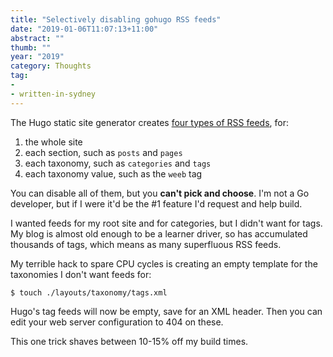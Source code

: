 ```yaml
---
title: "Selectively disabling gohugo RSS feeds"
date: "2019-01-06T11:07:13+11:00"
abstract: ""
thumb: ""
year: "2019"
category: Thoughts
tag:
- 
- written-in-sydney
---
```

The Hugo static site generator creates [four types of RSS feeds], for:

1. the whole site
2. each section, such as `posts` and `pages`
3. each taxonomy, such as `categories` and `tags`
4. each taxonomy value, such as the `weeb` tag

You can disable all of them, but you **can't pick and choose**. I'm not a Go developer, but if I were it'd be the #1 feature I'd request and help build.

I wanted feeds for my root site and for categories, but I didn't want for tags. My blog is almost old enough to be a learner driver, so has accumulated thousands of tags, which means as many superfluous RSS feeds.

My terrible hack to spare CPU cycles is creating an empty template for the taxonomies I don't want feeds for:

    $ touch ./layouts/taxonomy/tags.xml

Hugo's tag feeds will now be empty, save for an XML header. Then you can edit your web server configuration to 404 on these.

This one trick shaves between 10-15% off my build times.

[four types of RSS feeds]: https://gohugo.io/templates/rss/ "Hugo template documentation for RSS feeds"

